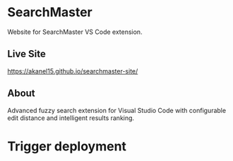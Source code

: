 # SearchMaster

Website for SearchMaster VS Code extension.

## Live Site

https://akanel15.github.io/searchmaster-site/

## About

Advanced fuzzy search extension for Visual Studio Code with configurable edit distance and intelligent results ranking.
# Trigger deployment
